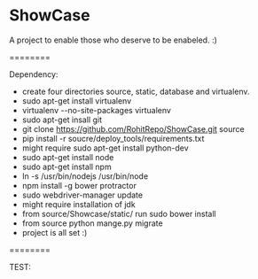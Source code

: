 ShowCase
========

A project to enable those who deserve to be enabeled. :)

========

Dependency:

- create four directories source, static, database and virtualenv.
- sudo apt-get install virtualenv
- virtualenv --no-site-packages virtualenv
- sudo apt-get insall git
- git clone https://github.com/RohitRepo/ShowCase.git source
- pip install -r soucre/deploy_tools/requirements.txt
- might require sudo apt-get install python-dev
- sudo apt-get install node
- sudo apt-get install npm
- ln -s /usr/bin/nodejs /usr/bin/node
- npm install -g bower protractor
- sudo webdriver-manager update
- might require installation of jdk
- from source/Showcase/static/ run sudo bower install
- from source python mange.py migrate
- project is all set :)

========

TEST:



